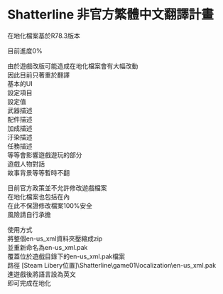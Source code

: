 # Shatterline 非官方繁體中文翻譯計畫
在地化檔案基於R78.3版本  
  
目前進度0%  
  
由於遊戲改版可能造成在地化檔案會有大幅改動  
因此目前只著重於翻譯  
基本的UI  
設定項目  
設定值  
武器描述  
配件描述   
加成描述  
汙染描述  
任務描述  
等等會影響遊戲遊玩的部分  
遊戲人物對話  
故事背景等等暫時不翻  
  
目前官方政策並不允許修改遊戲檔案  
在地化檔案也包括在內  
在此不保證修改檔案100%安全  
風險請自行承擔  
  
使用方式  
將整個en-us_xml資料夾壓縮成zip  
並重新命名為en-us_xml.pak  
覆蓋位於遊戲目錄下的en-us_xml.pak檔案  
路徑 [Steam Libery位置]\Shatterline\game01\localization\en-us_xml.pak  
進遊戲後將語言設為英文  
即可完成在地化  
